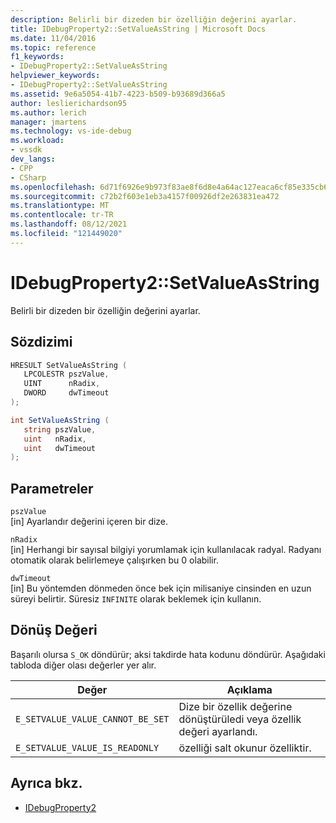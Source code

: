 ```yaml
---
description: Belirli bir dizeden bir özelliğin değerini ayarlar.
title: IDebugProperty2::SetValueAsString | Microsoft Docs
ms.date: 11/04/2016
ms.topic: reference
f1_keywords:
- IDebugProperty2::SetValueAsString
helpviewer_keywords:
- IDebugProperty2::SetValueAsString
ms.assetid: 9e6a5054-41b7-4223-b509-b93689d366a5
author: leslierichardson95
ms.author: lerich
manager: jmartens
ms.technology: vs-ide-debug
ms.workload:
- vssdk
dev_langs:
- CPP
- CSharp
ms.openlocfilehash: 6d71f6926e9b973f83ae8f6d8e4a64ac127eaca6cf85e335cb6970c261c56840
ms.sourcegitcommit: c72b2f603e1eb3a4157f00926df2e263831ea472
ms.translationtype: MT
ms.contentlocale: tr-TR
ms.lasthandoff: 08/12/2021
ms.locfileid: "121449020"
---
```

# <a name="idebugproperty2setvalueasstring"></a>IDebugProperty2::SetValueAsString
Belirli bir dizeden bir özelliğin değerini ayarlar.

## <a name="syntax"></a>Sözdizimi

```cpp
HRESULT SetValueAsString ( 
   LPCOLESTR pszValue,
   UINT      nRadix,
   DWORD     dwTimeout
);
```

```csharp
int SetValueAsString ( 
   string pszValue,
   uint   nRadix,
   uint   dwTimeout
);
```

## <a name="parameters"></a>Parametreler
`pszValue`\
[in] Ayarlandır değerini içeren bir dize.

`nRadix`\
[in] Herhangi bir sayısal bilgiyi yorumlamak için kullanılacak radyal. Radyanı otomatik olarak belirlemeye çalışırken bu 0 olabilir.

`dwTimeout`\
[in] Bu yöntemden dönmeden önce bek için milisaniye cinsinden en uzun süreyi belirtir. Süresiz `INFINITE` olarak beklemek için kullanın.

## <a name="return-value"></a>Dönüş Değeri
 Başarılı olursa `S_OK` döndürür; aksi takdirde hata kodunu döndürür. Aşağıdaki tabloda diğer olası değerler yer alır.

|Değer|Açıklama|
|-----------|-----------------|
|`E_SETVALUE_VALUE_CANNOT_BE_SET`|Dize bir özellik değerine dönüştürüledi veya özellik değeri ayarlandı.|
|`E_SETVALUE_VALUE_IS_READONLY`|özelliği salt okunur özelliktir.|

## <a name="see-also"></a>Ayrıca bkz.
- [IDebugProperty2](../../../extensibility/debugger/reference/idebugproperty2.md)
